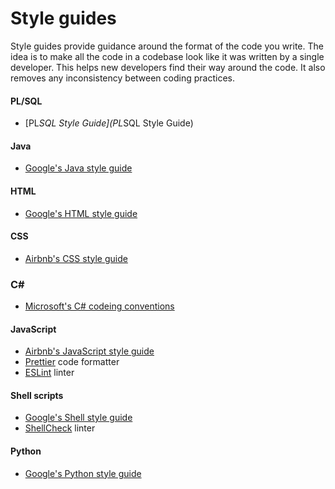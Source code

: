 # Style guides

Style guides provide guidance around the format of the code you write. The idea is to make all the code in a codebase look like it was written by a single developer. This helps new developers find their way around the code. It also removes any inconsistency between coding practices.

#### PL/SQL

*  [PL*SQL Style Guide](PL*SQL Style Guide)

#### Java

* [Google's Java style guide](https://google.github.io/styleguide/javaguide.html)

#### HTML

* [Google's HTML style guide](https://google.github.io/styleguide/htmlcssguide.html)

#### CSS

* [Airbnb's CSS style guide](https://github.com/airbnb/css)

### C# #
* [Microsoft's C# codeing conventions](https://docs.microsoft.com/en-us/dotnet/csharp/programming-guide/inside-a-program/coding-conventions)

#### JavaScript

* [Airbnb's JavaScript style guide](https://github.com/airbnb/javascript)
* [Prettier](https://prettier.io/) code formatter
* [ESLint](https://eslint.org/) linter

#### Shell scripts

* [Google's Shell style guide](https://google.github.io/styleguide/shell.xml)
* [ShellCheck](https://www.shellcheck.net/) linter

#### Python

* [Google's Python style guide](https://github.com/google/styleguide/blob/gh-pages/pyguide.md)
